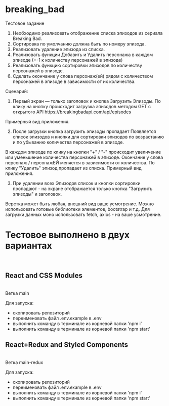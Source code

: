 # breaking_bad

Тестовое задание


1. Необходимо реализовать отображение списка эпизодов из сериала Breaking Bad.
2. Cортировка по умолчанию должна быть по номеру эпизода.
3. Реализовать удаление эпизода из списка.
4. Реализовать функции Добавить и Удалить персонажа в каждом эпизоде (+-1 к количеству персонажей в эпизоде)
5. Реализовать функцию сортировки эпизодов по количеству персонажей в эпизоде.
6. Сделать окончание у слова персонаж(ей) рядом с количеством персонажей в эпизоде в зависимости от их количества.

Сценарий:

1. Первый экран — только заголовок и кнопка Загрузить Эпизоды.
По клику на кнопку происходит загрузка эпизодов методом GET с открытого API https://breakingbadapi.com/api/episodes


Примерный вид приложения.


2. После загрузки кнопка загрузить эпизоды пропадает
Появляется список эпизодов и кнопки для сортировки эпизодов по возрастанию и по убыванию количества персонажей в эпизоде.

В каждом эпизоде по клику на кнопки "+" / "-" происходит увеличение или уменьшение количества персонажей в эпизоде.
Окончание у слова персонаж / персонажЕЙ меняется в зависимости от количества.
По клику "Удалить" эпизод пропадает из списка.
Примерный вид приложения.



3. При удалении всех Эпизодов список и кнопки сортировки пропадают - на экране отображается только кнопка "Загрузить эпизоды" и заголовок.



Верстка может быть любая, внешний вид ваше усмотрение. Можно использовать готовые библиотеки элементов, bootstrap и т.д.
Для загрузки данных моно использовать fetch, axios - на ваше усмотрение.

<div>
  <h1>
    Тестовое выполнено в двух вариантах
  </h1>
  <br>
  <h2>
    React and CSS Modules
  </h2>
   <br>
    Ветка main
  
  Для запуска:
  
  - скопировать репозиторий
  - переименовать файл .env.example  в .env
  - выполнить команду в терминале из корневой папки 'npm i'
  - выполнить команду в терминале из корневой папки 'npm start'
  
  
  <h2>
    React+Redux and Styled Components
  </h2>
   <br>
    Ветка main-redux
  
  Для запуска:
  
  - скопировать репозиторий
  - переименовать файл .env.example  в .env
  - выполнить команду в терминале из корневой папки 'npm i'
  - выполнить команду в терминале из корневой папки 'npm start'
</div>
